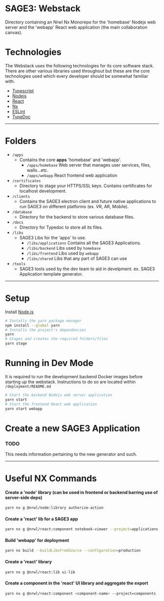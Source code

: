 # SAGE3: Webstack

Directory containing an Nrwl Nx Monorepo for the 'homebase' Nodejs web server and the 'webapp' React web application (the main collaboration canvas).

# Technologies

The Webstack uses the following technologies for its core software stack. There are other various libraries used throughout but these are the core technologies used which every developer should be somewhat familiar with.

- [Typescript](https://www.typescriptlang.org/)
- [Nodejs](https://nodejs.org/en/)
- [React](https://reactjs.org/)
- [Nx](https://nx.dev/)
- [ESLint](https://eslint.org/)
- [TypeDoc](https://typedoc.org/)

---

# Folders

- `/apps`
  - Contains the core **apps** 'homebase' and 'webapp'.
    - `/apps/homebase` Web server that manages user services, files, walls...etc.
    - `/apps/webapp` React frontend web application
- `/certificates`
  - Directory to stage your HTTPS/SSL keys. Contains certificates for localhost development.
- `/clients`
  - Contains the SAGE3 electron client and future native applications to run SAGE3 on different platforms (ex. VR, AR, Mobile).
- `/database`
  - Directory for the backend to store various database files.
- `/docs`
  - Directory for Typedoc to store all its files.
- `/libs`
  - SAGE3 Libs for the 'apps' to use.
    - `/libs/applications` Contains all the SAGE3 Applications.
    - `/libs/backend` Libs used by `homebase`
    - `/libs/frontend` Libs used by `webapp`
    - `/libs/shared` Libs that any part of SAGE3 can use
- `/tools`
  - SAGE3 tools used by the dev team to aid in develpment. ex. SAGE3 Application template generator.

---

# Setup

Install [Node.js](https://nodejs.org/en/)

```bash
# Installs the yarn package manager
npm install --global yarn
# Installs the project's dependencies
yarn
# Stages and creates the required folders/files
yarn stage
```

# Running in Dev Mode

It is required to run the development backend Docker images before starting up the webstack. Instructions to do so are located within `/deployment/README.md`

```bash
# Start the backend Nodejs web server application
yarn start
# Start the frontend React web application
yarn start webapp
```

# Create a new SAGE3 Application

### **TODO**

This needs information pertaining to the new generator and such.

---

# Useful NX Commands

#### Create a 'node' library (can be used in frontend or backend barring use of server-side deps)

```bash
yarn nx g @nrwl/node:library authorize-action
```

#### Create a 'react' lib for a SAGE3 app

```bash
yarn nx g @nrwl/react:component notebook-viewer --project=applications --export=false
```

#### Build 'webapp' for deployment

```bash
yarn nx build --buildLibsFromSource --configuration=production
```

#### Create a 'react' library

```bash
yarn nx g @nrwl/react:lib ui-lib
```

#### Create a component in the 'react' UI library and aggregate the export

```bash
yarn nx g @nrwl/react:component <component-name> --project=components --export
```
